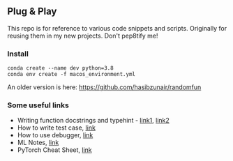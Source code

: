 ## Plug & Play

This repo is for reference to various code snippets and scripts. Originally for reusing them in my new projects. Don't pep8tify me!

### Install
```
conda create --name dev python=3.8
conda env create -f macos_environment.yml
```

An older version is here: https://github.com/hasibzunair/randomfun

### Some useful links
* Writing function docstrings and typehint - [link1](https://github.com/hasibzunair/plugnplay/blob/main/reusable/resize.py), [link2](https://github.com/kornia/kornia/blob/master/kornia/losses/ms_ssim.py)
* How to write test case, [link](https://github.com/kornia/kornia/blob/master/test/losses/test_ssim.py)
* How to use debugger, [link](https://gist.github.com/hasibzunair/b0d7509342e5ffe4f27d1fa242613334)
* ML Notes, [link](https://github.com/rasbt/machine-learning-notes)
* PyTorch Cheat Sheet, [link](https://github.com/pytorch/tutorials/blob/master/beginner_source/PyTorch%20Cheat.md)
